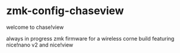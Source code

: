 # zmk-config-chaseview
welcome to chase!view

always in progress zmk firmware for a wireless corne build featuring nice!nano v2 and nice!view
